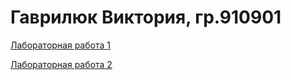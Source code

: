 # Гаврилюк Виктория, гр.910901
[Лабораторная работа 1](/лр1.pdf)

[Лабораторная работа 2](/лр2.pdf)
